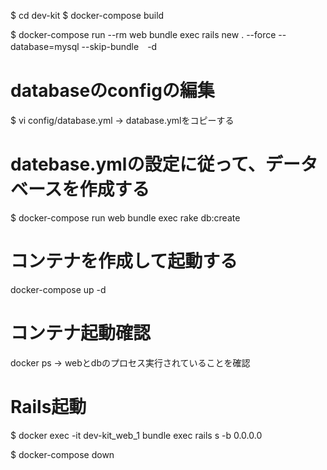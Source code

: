 
$ cd dev-kit
$ docker-compose build

$ docker-compose run --rm web bundle exec rails new . --force --database=mysql --skip-bundle　-d

# databaseのconfigの編集
$ vi config/database.yml
-> database.ymlをコピーする

# datebase.ymlの設定に従って、データベースを作成する
$ docker-compose run web bundle exec rake db:create

# コンテナを作成して起動する
docker-compose up -d

# コンテナ起動確認
docker ps
-> webとdbのプロセス実行されていることを確認

# Rails起動
$ docker exec -it dev-kit_web_1 bundle exec rails s -b 0.0.0.0

$ docker-compose down
